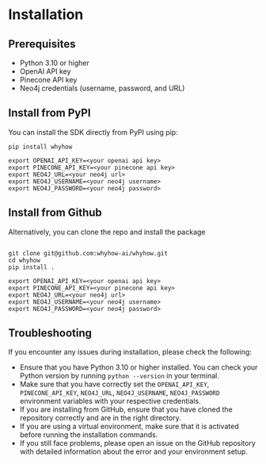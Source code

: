 # Installation

## Prerequisites

- Python 3.10 or higher
- OpenAI API key
- Pinecone API key
- Neo4j credentials (username, password, and URL)

## Install from PyPI

You can install the SDK directly from PyPI using pip:

```shell
pip install whyhow

export OPENAI_API_KEY=<your openai api key>
export PINECONE_API_KEY=<your pinecone api key>
export NEO4J_URL=<your neo4j url>
export NEO4J_USERNAME=<your neo4j username>
export NEO4J_PASSWORD=<your neo4j password>
```

## Install from Github

Alternatively, you can clone the repo and install the package

```shell

git clone git@github.com:whyhow-ai/whyhow.git
cd whyhow
pip install .

export OPENAI_API_KEY=<your openai api key>
export PINECONE_API_KEY=<your pinecone api key>
export NEO4J_URL=<your neo4j url>
export NEO4J_USERNAME=<your neo4j username>
export NEO4J_PASSWORD=<your neo4j password>
```

## Troubleshooting

If you encounter any issues during installation, please check the following:

- Ensure that you have Python 3.10 or higher installed. You can check your Python version by running `python --version` in your terminal.
- Make sure that you have correctly set the `OPENAI_API_KEY`, `PINECONE_API_KEY`, `NEO4J_URL`, `NEO4J_USERNAME`, `NEO4J_PASSWORD` environment variables with your respective credentials.
- If you are installing from GitHub, ensure that you have cloned the repository correctly and are in the right directory.
- If you are using a virtual environment, make sure that it is activated before running the installation commands.
- If you still face problems, please open an issue on the GitHub repository with detailed information about the error and your environment setup.
